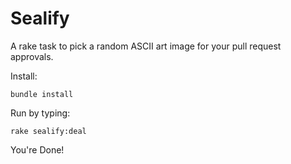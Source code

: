 Sealify
=======

A rake task to pick a random ASCII art image for your pull request approvals.

Install:

	bundle install

Run by typing:

	rake sealify:deal


You're Done!